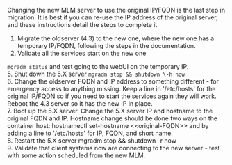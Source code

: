 Changing the new MLM server to use the original IP/FQDN is the last step in migration.  It is best if you can re-use the IP address of the original server, and these instructions detail the steps to complete it

1. Migrate the oldserver (4.3) to the new one, where the new one has a temporary IP/FQDN, following the steps in the documentation.  
2. Validate all the services start on the new one
   
 ```mgradm status```
  and test going to the webUI on the temporary IP.  
5. Shut down the 5.X server
   `mgradm stop && shutdown \-h now`  
6. Change the oldserver FQDN and IP address to something different \- for emergency access to anything missing.  Keep a line in '/etc/hosts' for the original IP/FQDN so if you need to start the services again they will work.  Reboot the 4.3 server so it has the new IP in place.   
7. Boot up the 5.X server.  Change the 5.X server IP and hostname to the original FQDN and IP.  Hostname change should be done two ways on the container host:  hostnamectl set-hostname \<\<original-FQDN\>\> and by adding a line to '/etc/hosts' for IP, FQDN, and short name.  
8. Restart the 5.X server mgradm stop && shutdown \-r now  
9. Validate that client systems now are connecting to the new server \- test with some action scheduled from the new MLM.
